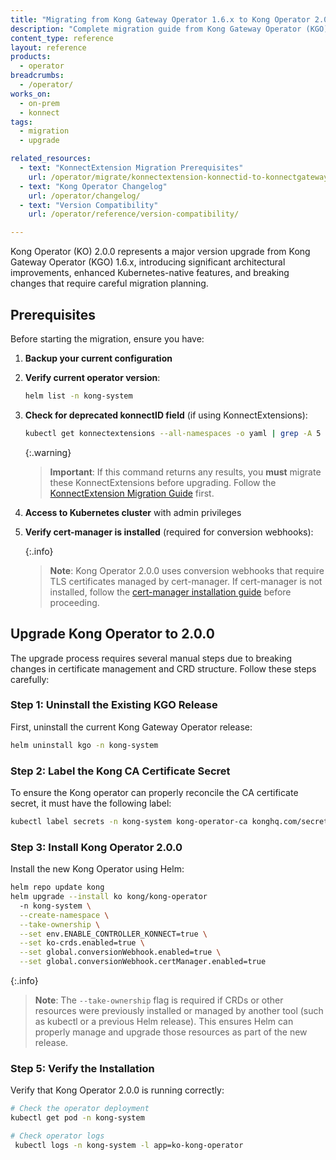 ```yaml
---
title: "Migrating from Kong Gateway Operator 1.6.x to Kong Operator 2.0.0"
description: "Complete migration guide from Kong Gateway Operator (KGO) 1.6.x to Kong Operator (KO) 2.0.0."
content_type: reference
layout: reference
products:
  - operator
breadcrumbs:
  - /operator/
works_on:
  - on-prem
  - konnect
tags:
  - migration
  - upgrade

related_resources:
  - text: "KonnectExtension Migration Prerequisites"
    url: /operator/migrate/konnectextension-konnectid-to-konnectgatewaycontrolplane/
  - text: "Kong Operator Changelog"
    url: /operator/changelog/
  - text: "Version Compatibility"
    url: /operator/reference/version-compatibility/

---
```


Kong Operator (KO) 2.0.0 represents a major version upgrade from Kong Gateway Operator (KGO) 1.6.x, introducing significant architectural improvements, enhanced Kubernetes-native features, and breaking changes that require careful migration planning.

## Prerequisites

Before starting the migration, ensure you have:

1. **Backup your current configuration**

2. **Verify current operator version**:
   ```bash
   helm list -n kong-system
   ```

3. **Check for deprecated konnectID field** (if using KonnectExtensions):
   ```bash
   kubectl get konnectextensions --all-namespaces -o yaml | grep -A 5 -B 5 konnectID
   ```
   
   {:.warning}
   > **Important**: If this command returns any results, you **must** migrate these KonnectExtensions before upgrading. Follow the [KonnectExtension Migration Guide](/operator/migrate/konnectextension-konnectid-to-konnectgatewaycontrolplane/) first.

4. **Access to Kubernetes cluster** with admin privileges

5. **Verify cert-manager is installed** (required for conversion webhooks):
   
   {:.info}
   > **Note**: Kong Operator 2.0.0 uses conversion webhooks that require TLS certificates managed by cert-manager. If cert-manager is not installed, follow the [cert-manager installation guide](https://cert-manager.io/docs/installation/) before proceeding. 

## Upgrade Kong Operator to 2.0.0

The upgrade process requires several manual steps due to breaking changes in certificate management and CRD structure. Follow these steps carefully:

### Step 1: Uninstall the Existing KGO Release

First, uninstall the current Kong Gateway Operator release:

```bash
helm uninstall kgo -n kong-system
```

### Step 2: Label the Kong CA Certificate Secret

To ensure the Kong operator can properly reconcile the CA certificate secret, it must have the following label:

```bash
kubectl label secrets -n kong-system kong-operator-ca konghq.com/secret=true
```

### Step 3: Install Kong Operator 2.0.0

Install the new Kong Operator using Helm:

```bash
helm repo update kong
helm upgrade --install ko kong/kong-operator 
  -n kong-system \
  --create-namespace \
  --take-ownership \
  --set env.ENABLE_CONTROLLER_KONNECT=true \
  --set ko-crds.enabled=true \
  --set global.conversionWebhook.enabled=true \
  --set global.conversionWebhook.certManager.enabled=true 

```
{:.info}
> **Note**: The `--take-ownership` flag is required if CRDs or other resources were previously installed or managed by another tool (such as kubectl or a previous Helm release). This ensures Helm can properly manage and upgrade those resources as part of the new release.

### Step 5: Verify the Installation

Verify that Kong Operator 2.0.0 is running correctly:

```bash
# Check the operator deployment
kubectl get pod -n kong-system

# Check operator logs
 kubectl logs -n kong-system -l app=ko-kong-operator
```

